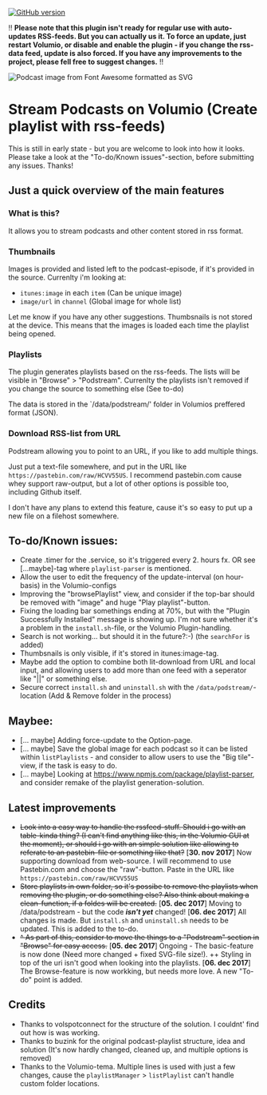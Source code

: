 [![GitHub version](https://badge.fury.io/gh/exetico%2Fvolumio-plugins.svg)](https://badge.fury.io/gh/exetico%2Fvolumio-plugins)

!! **Please note that this plugin isn't ready for regular use with auto-updates RSS-feeds. But you can actually us it. To force an update, just restart Volumio, or disable and enable the plugin - if you change the rss-data feed, update is also forced. If you have any improvements to the project, please fell free to suggest changes.** !!

![Podcast image from Font Awesome formatted as SVG](https://raw.githubusercontent.com/encharm/Font-Awesome-SVG-PNG/master/black/svg/podcast.svg)

# Stream Podcasts on Volumio (Create playlist with rss-feeds)
This is still in early state - but you are welcome to look into how it looks. Please take a look at the "To-do/Known issues"-section, before submitting any issues. Thanks!

## Just a quick overview of the main features
### What is this?
It allows you to stream podcasts and other content stored in rss format.

### Thumbnails
Images is provided and listed left to the podcast-episode, if it's provided in the source. Currenlty i'm looking at:
- `itunes:image` in each `item` (Can be unique image)
- `image/url` in `channel` (Global image for whole list)

Let me know if you have any other suggestions. Thumbsnails is not stored at the device. This means that the images is loaded each time the playlist being opened.

### Playlists
The plugin generates playlists based on the rss-feeds. The lists will be visible in "Browse" > "Podstream". Currenlty the playlists isn't removed if you change the source to something else (See to-do)

The data is stored in the `/data/podstream/' folder in Volumios preffered format (JSON).

### Download RSS-list from URL
Podstream allowing you to point to an URL, if you like to add multiple things.

Just put a text-file somewhere, and put in the URL like `https://pastebin.com/raw/HCVV55US`. I recommend pastebin.com cause whey support raw-output, but a lot of other options is possible too, including Github itself.

I don't have any plans to extend this feature, cause it's so easy to put up a new file on a filehost somewhere.


## To-do/Known issues:
- Create .timer for the .service, so it's triggered every 2. hours fx. OR see [...maybe]-tag where `playlist-parser` is mentioned.
- Allow the user to edit the frequency of the update-interval (on hour-basis) in the Volumio-configs
- Improving the "browsePlaylist" view, and consider if the top-bar should be removed with "image" and huge "Play playlist"-button. 
- Fixing the loading bar somethings ending at 70%, but with the "Plugin Successfully Installed" message is showing up. I'm not sure whether it's a problem in the `install.sh`-file, or the Volumio Plugin-handling.
- Search is not working... but should it in the future?:-) (the `searchFor` is added)
- Thumbsnails is only visible, if it's stored in itunes:image-tag.
- Maybe add the option to combine both lit-download from URL and local input, and allowing users to add more than one feed with a seperator like "||" or something else.
- Secure correct `install.sh` and `uninstall.sh` with the `/data/podstream/`-location (Add & Remove folder in the process)

## Maybee:
- [... maybe] Adding force-update to the Option-page.
- [... maybe] Save the global image for each podcast so it can be listed within `listPlaylists` - and consider to allow users to use the "Big tile"-view, if the task is easy to do.
- [... maybe] Looking at https://www.npmjs.com/package/playlist-parser, and consider remake of the playlist generation-solution.

## Latest improvements
- ~~Look into a easy way to handle the rssfeed-stuff. Should i go with an table-kinda thing? (I can't find anything like this, in the Volumio GUI at the moment), or should i go with an simple solution like allowing to referate to an pastebin-file or something like that?~~ 
[**30. nov 2017**] Now supporting download from web-source. I will recommend to use Pastebin.com and choose the "raw"-button. Paste in the URL like `https://pastebin.com/raw/HCVV55US`
- ~~Store playlists in own folder, so it's possibe to remove the playlists when removing the plugin, or do something else? Also think about making a clean-function, if a foldes will be created.~~
[**05. dec 2017**] Moving to /data/podstream - but the code ***isn't yet*** changed!
[**06. dec 2017**] All changes is made. But `install.sh` and `uninstall.sh` needs to be updated. This is added to the to-do.
- ~~^ As part of this, consider to move the things to a "Podstream" section in "Browse" for easy access.~~
[**05. dec 2017**] Ongoing - The basic-feature is now done (Need more changed + fixed SVG-file size!). ++ Styling in top of the uri isn't good when looking into the playlists.
[**06. dec 2017**] The Browse-feature is now workking, but needs more love. A new "To-do" point is added.

## Credits
- Thanks to volspotconnect for the structure of the solution. I couldnt' find out how is was working.
- Thanks to buzink for the original podcast-playlist structure, idea and solution (It's now hardly changed, cleaned up, and multiple options is removed)
- Thanks to the Volumio-tema. Multiple lines is used with just a few changes, cause the `playlistManager` > `listPlaylist` can't handle custom folder locations.